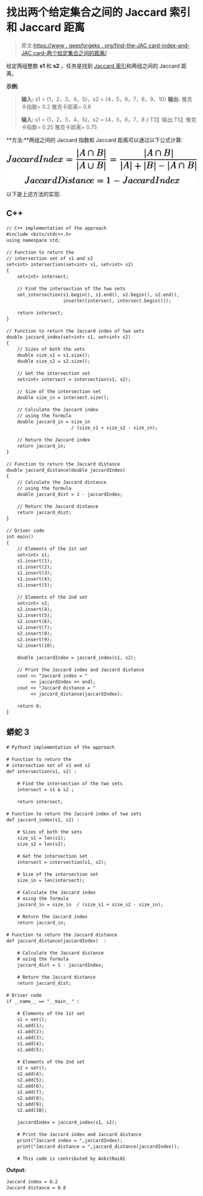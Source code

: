 # 找出两个给定集合之间的 Jaccard 索引和 Jaccard 距离

> 原文:[https://www . geesforgeks . org/find-the-JAC card-index-and-JAC card-两个给定集合之间的距离/](https://www.geeksforgeeks.org/find-the-jaccard-index-and-jaccard-distance-between-the-two-given-sets/)

给定两组整数 **s1** 和 **s2** ，任务是找到 [Jaccard 索引](https://en.wikipedia.org/wiki/Jaccard_index)和两组之间的 Jaccard 距离。

**示例:**

> **输入:** s1 = {1，2，3，4，5}，s2 = {4，5，6，7，8，9，10}
> **输出:**
> 雅克卡指数= 0.2
> 雅克卡距离= 0.8
> 
> **输入:** s1 = {1，2，3，4，5}，s2 = {4，5，6，7，8 }
> T3】输出:T5】雅克卡指数= 0.25
> 雅克卡距离= 0.75

**方法:**两组之间的 Jaccard 指数和 Jaccard 距离可以通过以下公式计算:

![ \[ Jaccard Index = \frac {| A \cap B |}{| A \cup B |} = \frac {|A \cap B |}{|A| +|B| -|A \cap B |} \] \[ Jaccard Distance = 1 - Jaccard Index \] ](img/f927aec3da9cf1f5d62153d0752c8836.png "Rendered by QuickLaTeX.com")

以下是上述方法的实现:

## C++

```
// C++ implementation of the approach
#include <bits/stdc++.h>
using namespace std;

// Function to return the
// intersection set of s1 and s2
set<int> intersection(set<int> s1, set<int> s2)
{
    set<int> intersect;

    // Find the intersection of the two sets
    set_intersection(s1.begin(), s1.end(), s2.begin(), s2.end(),
                     inserter(intersect, intersect.begin()));

    return intersect;
}

// Function to return the Jaccard index of two sets
double jaccard_index(set<int> s1, set<int> s2)
{
    // Sizes of both the sets
    double size_s1 = s1.size();
    double size_s2 = s2.size();

    // Get the intersection set
    set<int> intersect = intersection(s1, s2);

    // Size of the intersection set
    double size_in = intersect.size();

    // Calculate the Jaccard index
    // using the formula
    double jaccard_in = size_in
                        / (size_s1 + size_s2 - size_in);

    // Return the Jaccard index
    return jaccard_in;
}

// Function to return the Jaccard distance
double jaccard_distance(double jaccardIndex)
{
    // Calculate the Jaccard distance
    // using the formula
    double jaccard_dist = 1 - jaccardIndex;

    // Return the Jaccard distance
    return jaccard_dist;
}

// Driver code
int main()
{
    // Elements of the 1st set
    set<int> s1;
    s1.insert(1);
    s1.insert(2);
    s1.insert(3);
    s1.insert(4);
    s1.insert(5);

    // Elements of the 2nd set
    set<int> s2;
    s2.insert(4);
    s2.insert(5);
    s2.insert(6);
    s2.insert(7);
    s2.insert(8);
    s2.insert(9);
    s2.insert(10);

    double jaccardIndex = jaccard_index(s1, s2);

    // Print the Jaccard index and Jaccard distance
    cout << "Jaccard index = "
         << jaccardIndex << endl;
    cout << "Jaccard distance = "
         << jaccard_distance(jaccardIndex);

    return 0;
}
```

## 蟒蛇 3

```
# Python3 implementation of the approach 

# Function to return the 
# intersection set of s1 and s2 
def intersection(s1, s2) :

    # Find the intersection of the two sets 
    intersect = s1 & s2 ;

    return intersect; 

# Function to return the Jaccard index of two sets 
def jaccard_index(s1, s2) :

    # Sizes of both the sets 
    size_s1 = len(s1); 
    size_s2 = len(s2); 

    # Get the intersection set 
    intersect = intersection(s1, s2); 

    # Size of the intersection set 
    size_in = len(intersect); 

    # Calculate the Jaccard index 
    # using the formula 
    jaccard_in = size_in  / (size_s1 + size_s2 - size_in); 

    # Return the Jaccard index 
    return jaccard_in; 

# Function to return the Jaccard distance 
def jaccard_distance(jaccardIndex)  :

    # Calculate the Jaccard distance 
    # using the formula 
    jaccard_dist = 1 - jaccardIndex; 

    # Return the Jaccard distance 
    return jaccard_dist; 

# Driver code 
if __name__ == "__main__" : 

    # Elements of the 1st set 
    s1 = set(); 
    s1.add(1); 
    s1.add(2); 
    s1.add(3); 
    s1.add(4); 
    s1.add(5); 

    # Elements of the 2nd set 
    s2 = set(); 
    s2.add(4); 
    s2.add(5); 
    s2.add(6); 
    s2.add(7); 
    s2.add(8); 
    s2.add(9); 
    s2.add(10); 

    jaccardIndex = jaccard_index(s1, s2); 

    # Print the Jaccard index and Jaccard distance 
    print("Jaccard index = ",jaccardIndex); 
    print("Jaccard distance = ",jaccard_distance(jaccardIndex)); 

    # This code is contributed by AnkitRai01
```

**Output:**

```
Jaccard index = 0.2
Jaccard distance = 0.8

```